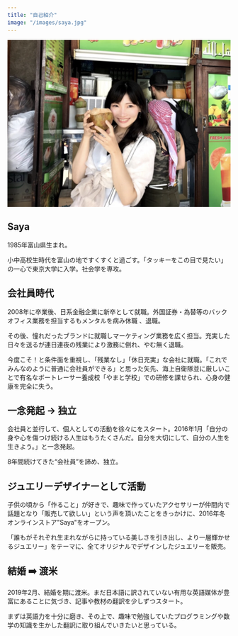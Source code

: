 ```yaml
---
title: "自己紹介"
image: "/images/saya.jpg"
---
```


![](/images/saya1.png)

## Saya

1985年富山県生まれ。

小中高校生時代を富山の地ですくすくと過ごす。「タッキーをこの目で見たい」の一心で東京大学に入学。社会学を専攻。

## 会社員時代

2008年に卒業後、日系金融企業に新卒として就職。外国証券・為替等のバックオフィス業務を担当するもメンタルを病み休職 、退職。

その後、憧れだったブランドに就職しマーケティング業務を広く担当。充実した日々を送るが連日連夜の残業により激務に倒れ、やむ無く退職。

今度こそ！と条件面を重視し、「残業なし」「休日充実」な会社に就職。「これでみんなのように普通に会社員ができる」と思った矢先、海上自衛隊並に厳しいことで有名なボートレーサー養成校「やまと学校」での研修を課せられ、心身の健康を完全に失う。

## 一念発起 → 独立

会社員と並行して、個人としての活動を徐々にをスタート。2016年1月「自分の身や心を傷つけ続ける人生はもうたくさんだ。自分を大切にして、自分の人生を生きよう。」と一念発起。

8年間続けてきた“会社員”を諦め、独立。

## ジュエリーデザイナーとして活動

子供の頃から「作ること」が好きで、趣味で作っていたアクセサリーが仲間内で話題となり「販売して欲しい」という声を頂いたことをきっかけに、2016年冬オンラインストア"Saya"をオープン。

「誰もがそれぞれ生まれながらに持っている美しさを引き出し、より一層輝かせるジュエリー」をテーマに、全てオリジナルでデザインしたジュエリーを販売。

## 結婚 ➡️ 渡米

2019年2月、結婚を期に渡米。まだ日本語に訳されていない有用な英語媒体が豊富にあることに気づき、記事や教材の翻訳を少しずつスタート。

まずは英語力を十分に磨き、その上で、趣味で勉強していたプログラミングや数学の知識を生かした翻訳に取り組んでいきたいと思っている。
